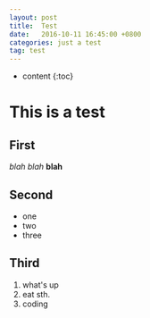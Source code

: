 ```yaml
---
layout: post
title:  Test
date:   2016-10-11 16:45:00 +0800
categories: just a test
tag: test
---
```


* content
{:toc}

This is a test
===============

## First
*blah*
_blah_
**blah**
## Second
* one
* two
* three
## Third
1. what's up
2. eat sth.
3. coding


